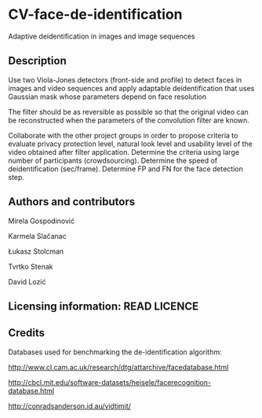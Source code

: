 # CV-face-de-identification

Adaptive deidentification in images and image sequences

Description
---

Use two Viola-Jones detectors (front-side and profile) to detect faces in images and video sequences and apply adaptable deidentification that uses Gaussian mask whose parameters depend on face resolution

The filter should be as reversible as possible so that the original video can be reconstructed when the parameters of the convolution filter are known.

Collaborate with the other project groups in order to propose criteria to evaluate privacy protection level, natural look level and usability level of the video obtained after filter application. Determine the criteria using large number of participants (crowdsourcing). Determine the speed of deidentification (sec/frame). Determine FP and FN for the face detection step.

Authors and contributors
---

Mirela Gospodinović

Karmela Slačanac

Łukasz Stolcman

Tvrtko Stenak

David Lozić

Licensing information: READ LICENCE
---

Credits
---

Databases used for benchmarking the de-identification algorithm:

http://www.cl.cam.ac.uk/research/dtg/attarchive/facedatabase.html

http://cbcl.mit.edu/software-datasets/heisele/facerecognition-database.html

http://conradsanderson.id.au/vidtimit/

